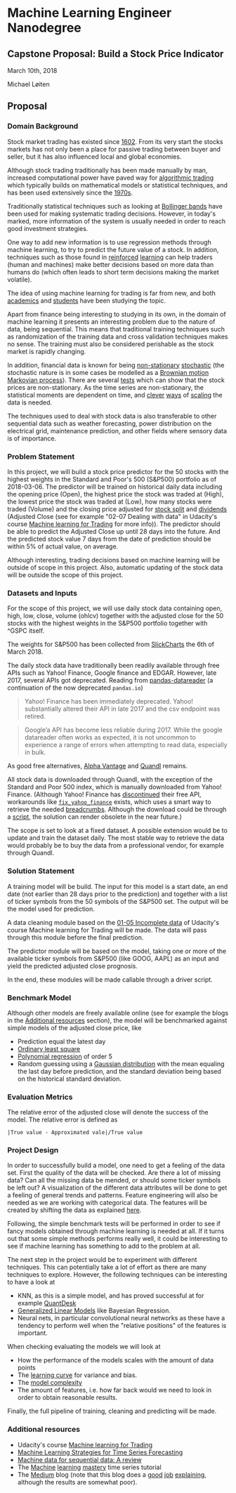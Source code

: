 # Machine Learning Engineer Nanodegree
## Capstone Proposal: Build a Stock Price Indicator  
March 10th, 2018

Michael Løiten

## Proposal

### Domain Background

Stock market trading has existed since [1602](https://en.wikipedia.org/wiki/Euronext_Amsterdam).
From its very start the stocks markets has not only been a place for 
passive trading between buyer and seller, but it has also influenced local 
and global economies.

Although stock trading traditionally has been made manually by man, increased
computational power have paved way for
[algorithmic trading](https://www.investopedia.com/articles/active-trading/101014/basics-algorithmic-trading-concepts-and-examples.asp)
which typically builds on mathematical models or statistical techniques, and 
has been used extensively since the 
[1970s](https://www.quantinsti.com/blog/history-algorithmic-trading-hft/).

Traditionally statistical techniques such as looking at 
[Bollinger bands](https://en.wikipedia.org/wiki/Bollinger_Bands) have been 
used for making systematic trading decisions.
However, in today's marked, more information of the system is usually needed in 
order to reach good investment strategies.

One way to add new information is to use regression methods through machine 
learning, to try to predict the future value of a stock.
In addition, techniques such as those found in 
[reinforced](https://en.wikipedia.org/wiki/Reinforcement_learning) 
[learning](https://github.com/aikorea/awesome-rl) can help 
traders (human and machines) make better decisions based on more data than 
humans do (which often leads to short term decisions making the market 
volatile).

The idea of using machine learning for trading is far from new, and both 
[academics](https://www.sciencedirect.com/science/article/pii/S0957417405003015) 
and
[students](http://citeseerx.ist.psu.edu/viewdoc/download?doi=10.1.1.83.5299&rep=rep1&type=pdf)
have been studying the topic.

Apart from finance being interesting to studying in its own, in the domain of
machine learning it presents an interesting problem due to the nature of 
data, being sequential.
This means that traditional training techniques such as randomization of the 
training data and cross validation techniques makes no sense.
The training must also be considered perishable as the stock market is rapidly
changing. 

 In addition, financial data is known for being 
[non-stationary](https://en.wikipedia.org/wiki/Stationary_process)
[stochastic](https://en.wikipedia.org/wiki/Stochastic)
(the stochastic nature is in some cases be modelled as a [Brownian motion 
Markovian process](http://www.ulb.ac.be/di/map/gbonte/ftp/time_ser.pdf)).
There are several
[tests](https://quant.stackexchange.com/questions/2372/how-to-check-if-a-timeseries-is-stationary/2373)
which can show that the stock prices are non-stationary.
As the time series are non-stationary, the statistical moments are dependent on
time, and 
[clever](https://quant.stackexchange.com/questions/9192/how-to-normalize-stock-data) 
[ways](https://quant.stackexchange.com/questions/14205/why-are-we-obsessed-over-normalizing-financial-data?noredirect=1&lq=1)
of 
[scaling](https://quant.stackexchange.com/questions/14205/why-are-we-obsessed-over-normalizing-financial-data?noredirect=1&lq=1)
the data is needed.

The techniques used to deal with stock data is also transferable to other 
sequential data such as weather forecasting, power distribution on the 
electrical grid, maintenance prediction, and other fields where sensory data is
of importance.

### Problem Statement

In this project, we will build a stock price predictor for the 50
stocks with the highest weights in the Standard and Poor's 500 (S&P500) 
portfolio as of 2018-03-06.
The predictor will be trained on historical daily data including the
opening price (Open), the highest price the stock was traded at (High), the 
lowest price the stock was traded at (Low), how many stocks were traded (Volume)
and the closing price adjusted for 
[stock split](https://classroom.udacity.com/courses/ud501/lessons/4442578629/concepts/45792868240923)
and
[dividends](https://classroom.udacity.com/courses/ud501/lessons/4442578629/concepts/44273516340923)
(Adjusted Close (see for example "02-07 Dealing with data" in Udacity's 
course
[Machine learning for Trading](https://classroom.udacity.com/courses/ud501)
for more info)).
The predictor should be able to predict the Adjusted Close up until 28 days 
into the future. And the predicted stock value 7 days from the date of 
prediction should be within 5% of actual value, on average.

Although interesting, trading decisions based on machine learning will be 
outside of scope in this project.
Also, automatic updating of the stock data will be outside the scope of this 
project. 


### Datasets and Inputs

For the scope of this project, we will use daily stock data containing open, 
high, low, close, volume (ohlcv) together with the adjusted close for the 50
stocks with the highest weights in the S&P500 portfolio together with ^GSPC 
itself.

The weights for S&P500 has been collected from 
[SlickCharts](https://www.slickcharts.com/sp500) the 6th of March 2018.
 
The daily stock data have traditionally been readily available through free 
APIs such as Yahoo! Finance, Google finance and EDGAR.
However, late 2017, several APIs got deprecated.
Reading from 
[pandas-datareader](https://pandas-datareader.readthedocs.io/en/latest/index.html)
(a continuation of the now deprecated `pandas.io`)

> Yahoo! Finance has been immediately deprecated. Yahoo! substantially altered
 their API in late 2017 and the csv endpoint was retired.
 
> Google’a API has become less reliable during 2017. While the google
 datareader often works as expected, it is not uncommon to experience a range 
 of errors when attempting to read data, especially in bulk. 

As good free alternatives,
[Alpha Vantage](https://www.alphavantage.co/) and 
[Quandl](https://www.quandl.com/)
remains.

All stock data is downloaded through Quandl, with the exception of the Standard 
and Poor 500 index, which is manually downloaded from Yahoo! Finance.
(Although Yahoo! Finance has 
[discontinued](https://stackoverflow.com/a/44092983/2786884) 
their free API, workarounds like 
[`fix_yahoo_finance`](https://github.com/ranaroussi/fix-yahoo-finance) 
exists, which uses a smart way to retrieve the needed
[breadcrumbs](https://stackoverflow.com/questions/44030983/yahoo-finance-url-not-working).
Although the download could be through a
[script](http://quantlabs.net/blog/2017/08/fix-now-for-yahoo-finance-with-python-historical-datareader/),
the solution can render obsolete in the near future.)

The scope is set to look at a fixed dataset. A possible extension would be to
update and train the dataset daily.
The most stable way to retrieve the data would probably be to buy the data from
a professional vendor, for example through Quandl. 

### Solution Statement

A training model will be build.
The input for this model is a start date, an end date (not earlier than 28 
days prior to the prediction) and together with a list of ticker symbols from 
the 50 symbols of the S&P500 set.
The output will be the model used for prediction.

A data cleaning module based on the 
[01-05 Incomplete data](https://classroom.udacity.com/courses/ud501/lessons/3909458794/concepts/39567585520923)
of Udacity's course Machine learning for Trading will be made.
The data will pass through this module before the final prediction.

The predictor module will be based on the model, taking one or more of the
available ticker symbols from S&P500 (like GOOG, AAPL) as an input and yield
the predicted adjusted close prognosis.

In the end, these modules will be made callable through a driver script.

### Benchmark Model

Although other models are freely available online (see for example the blogs 
in the [Additional resources](#additional-resources) section), the model will 
be benchmarked against simple models of the adjusted close price, like 

* Prediction equal the latest day
* [Ordinary least square](http://scikit-learn.org/stable/modules/linear_model.html#ordinary-least-squares) 
* [Polynomial regression](http://scikit-learn.org/stable/modules/linear_model.html#polynomial-regression-extending-linear-models-with-basis-functions)
of order 5
* Random guessing using a 
[Gaussian distribution](https://docs.python.org/3/library/random.html#random.gauss)
with the mean equaling the last day before prediction, and the standard 
deviation being based on the historical standard deviation.


### Evaluation Metrics

The relative error of the adjusted close will denote the success of the model.
The relative error is defined as

`|True value - Approximated vale|/True value`


### Project Design

In order to successfully build a model, one need to get a feeling of the data
set.
First the quality of the data will be checked.
Are there a lot of missing data?
Can all the missing data be mended, or should some ticker symbols be left out?
A visualization of the different data attributes will be done to get a 
feeling of general trends and patterns.
Feature engineering will also be needed as we are working with categorical 
data.
The features will be created by shifting the data as explained 
[here](https://machinelearningmastery.com/convert-time-series-supervised-learning-problem-python/).

Following, the simple benchmark tests will be performed in order to see if 
fancy models obtained through machine learning is needed at all.
If it turns out that some simple methods performs really well, it could be 
interesting to see if machine learning has something to add to the problem at
all.

The next step in the project would be to experiment with different techniques.
This can potentially take a lot of effort as there are many techniques to 
explore.
However, the following techniques can be interesting to have a look at
* KNN, as this is a simple model, and has proved successful at for example 
[QuantDesk](https://classroom.udacity.com/courses/ud501/lessons/4684695874/concepts/46403887880923)
* [Generalized Linear Models](http://scikit-learn.org/stable/modules/linear_model.html) 
like Bayesian Regression.
* Neural nets, in particular convolutional neural networks as these have a 
tendency to perform well when the "relative positions" of the features is 
important.

When checking evaluating the models we will look at
* How the performance of the models scales with the amount of data points
* The 
[learning curve](https://classroom.udacity.com/nanodegrees/nd009/parts/4a8bfaa1-d0d3-4cd9-b8c0-58149310e12f/modules/89692644-156f-4447-8601-ce46b5f1c572/lessons/bc61c575-ae7c-4243-bfc2-bff377e7216a/concepts/ddc42022-25b1-41e7-9daa-a9e9a0614e9f)
for variance and bias.
* The 
[model complexity](https://classroom.udacity.com/nanodegrees/nd009/parts/4a8bfaa1-d0d3-4cd9-b8c0-58149310e12f/modules/89692644-156f-4447-8601-ce46b5f1c572/lessons/bc61c575-ae7c-4243-bfc2-bff377e7216a/concepts/d9bb8167-05da-4fff-a7d1-cc6b4a88ae6d)
* The amount of features, i.e. how far back would we need to look in order to 
obtain reasonable results. 

Finally, the full pipeline of training, cleaning and predicting will be made.


### Additional resources
* Udacity's course 
[Machine learning for Trading](https://classroom.udacity.com/courses/ud501)
* [Machine Learning Strategies for Time Series Forecasting](https://link.springer.com/chapter/10.1007/978-3-642-36318-4_3)
* [Machine data for sequential data: A review](http://web.engr.oregonstate.edu/~tgd/publications/mlsd-ssspr.pdf)
* The
[Machine](https://machinelearningmastery.com/time-series-forecasting-supervised-learning/)
[learning](https://machinelearningmastery.com/convert-time-series-supervised-learning-problem-python/)
[mastery](https://machinelearningmastery.com/time-series-data-stationary-python/)
time series tutorial
* The 
[Medium](https://medium.com/machine-learning-world/tagged/finance)
blog (note that this blog does a 
[good](https://medium.com/machine-learning-world/neural-networks-for-algorithmic-trading-part-one-simple-time-series-forecasting-f992daa1045a)
[job](https://medium.com/machine-learning-world/neural-networks-for-algorithmic-trading-1-2-correct-time-series-forecasting-backtesting-9776bfd9e589)
[explaining](https://medium.com/machine-learning-world/neural-networks-for-algorithmic-trading-2-1-multivariate-time-series-ab016ce70f57), 
although the results 
are somewhat poor).
